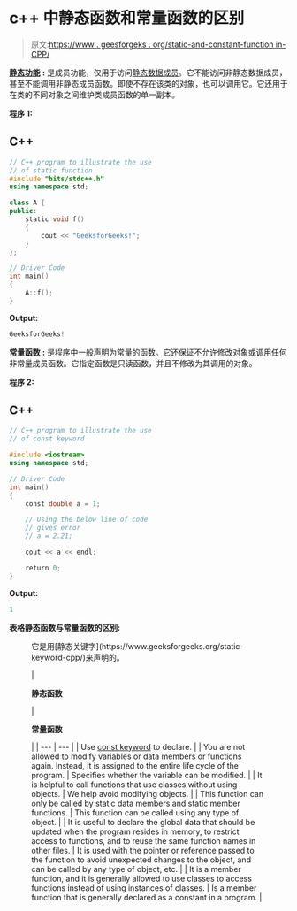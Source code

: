 # c++ 中静态函数和常量函数的区别

> 原文:[https://www . geesforgeks . org/static-and-constant-function in-CPP/](https://www.geeksforgeeks.org/difference-between-static-and-constant-function-in-cpp/)

[**静态功能**](https://www.geeksforgeeks.org/what-are-static-functions-in-c/) **:** 是成员功能，仅用于访问[静态数据成员](https://www.geeksforgeeks.org/static-data-members-c/)。它不能访问非静态数据成员，甚至不能调用非静态成员函数。即使不存在该类的对象，也可以调用它。它还用于在类的不同对象之间维护类成员函数的单一副本。

**程序 1:**

## C++

```cpp
// C++ program to illustrate the use
// of static function
#include "bits/stdc++.h"
using namespace std;

class A {
public:
    static void f()
    {
        cout << "GeeksforGeeks!";
    }
};

// Driver Code
int main()
{
    A::f();
}
```

**Output:**

```cpp
GeeksforGeeks!

```

[**常量函数**](https://www.geeksforgeeks.org/const-member-functions-c/) **:** 是程序中一般声明为常量的函数。它还保证不允许修改对象或调用任何非常量成员函数。它指定函数是只读函数，并且不修改为其调用的对象。

**程序 2:**

## C++

```cpp
// C++ program to illustrate the use
// of const keyword

#include <iostream>
using namespace std;

// Driver Code
int main()
{
    const double a = 1;

    // Using the below line of code
    // gives error
    // a = 2.21;

    cout << a << endl;

    return 0;
}
```

**Output:**

```cpp
1

```

**表格静态函数与常量函数的区别:**

<figure class="table">它是用[静态关键字](https://www.geeksforgeeks.org/static-keyword-cpp/)来声明的。

| 

**静态函数**

 | 

**常量函数**

 |
| --- | --- |
| Use [const keyword](https://www.geeksforgeeks.org/const-keyword-in-cpp/) to declare. |
| You are not allowed to modify variables or data members or functions again. Instead, it is assigned to the entire life cycle of the program. | Specifies whether the variable can be modified. |
| It is helpful to call functions that use classes without using objects. | We help avoid modifying objects. |
| This function can only be called by static data members and static member functions. | This function can be called using any type of object. |
| It is useful to declare the global data that should be updated when the program resides in memory, to restrict access to functions, and to reuse the same function names in other files. | It is used with the pointer or reference passed to the function to avoid unexpected changes to the object, and can be called by any type of object, etc. |
| It is a member function, and it is generally allowed to use classes to access functions instead of using instances of classes. | Is a member function that is generally declared as a constant in a program. |

</figure>